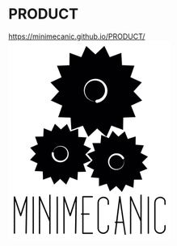# PRODUCT
https://minimecanic.github.io/PRODUCT/
![logo MINIMECANIC](https://github.com/minimecanic/minimecanic.github.io/blob/master/MINIMECANIC-111417-0336-3109.png)



